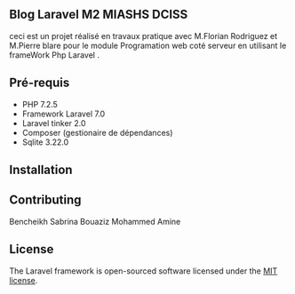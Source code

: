 
## Blog Laravel M2 MIASHS DCISS

ceci est un projet réalisé en travaux pratique avec M.Florian Rodriguez et M.Pierre blare pour le module Programation web coté serveur en utilisant le frameWork Php Laravel .

## Pré-requis

* PHP 7.2.5
* Framework Laravel 7.0
* Laravel tinker 2.0
* Composer (gestionaire de dépendances) 
* Sqlite 3.22.0

## Installation





## Contributing
Bencheikh Sabrina 
Bouaziz Mohammed Amine 

## License

The Laravel framework is open-sourced software licensed under the [MIT license](https://opensource.org/licenses/MIT).
